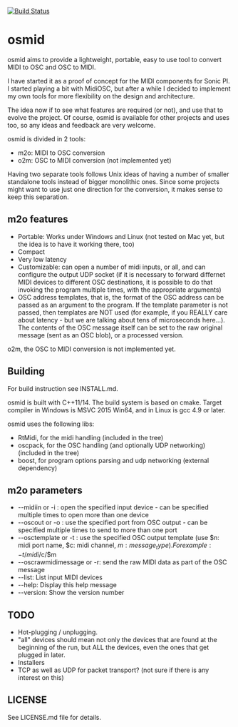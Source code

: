 [![Build Status](https://travis-ci.org/llloret/osmid.svg?branch=master)](https://travis-ci.org/llloret/osmid)

# osmid

osmid aims to provide a lightweight, portable, easy to use tool to convert MIDI to OSC and OSC to MIDI.

I have started it as a proof of concept for the MIDI components for Sonic PI. I started playing a bit with MidiOSC, but after a while I decided to implement my own tools for more flexibility on the design and architecture.

The idea now if to see what features are required (or not), and use that to evolve the project. Of course, osmid is available for other projects and uses too, so any ideas and feedback are very welcome.

osmid is divided in 2 tools:
* m2o: MIDI to OSC conversion
* o2m: OSC to MIDI conversion (not implemented yet)

Having two separate tools follows Unix ideas of having a number of smaller standalone tools instead of bigger monolithic ones. Since some projects might want to use just one direction for the conversion, it makes sense to keep this separation.

## m2o features
* Portable: Works under Windows and Linux (not tested on Mac yet, but the idea is to have it working there, too)
* Compact
* Very low latency
* Customizable: can open a number of midi inputs, or all, and can configure the output UDP socket (if it is necessary to forward differnet MIDI devices to different OSC destinations, it is possible to do that invoking the program multiple times, with the appropriate arguments)
* OSC address templates, that is, the format of the OSC address can be passed as an argument to the program. If the template parameter is not passed, then templates are NOT used (for example, if you REALLY care about latency - but we are talking about tens of microseconds here...). The contents of the OSC message itself can be set to the raw original message (sent as an OSC blob), or a processed version.


o2m, the OSC to MIDI conversion is not implemented yet.

## Building
For build instruction see INSTALL.md.

osmid is built with C++11/14. The build system is based on cmake. Target compiler in Windows is MSVC 2015 Win64, and in Linux is gcc 4.9 or later.

osmid uses the following libs:
* RtMidi, for the midi handling (included in the tree)
* oscpack, for the OSC handling (and optionally UDP networking) (included in the tree)
* boost, for program options parsing and udp networking (external dependency) 


## m2o parameters
* --midiin or -i <MIDI Input device>: open the specified input device - can be specified multiple times to open more than one device
* --oscout or -o <UDP port number>: use the specified port from OSC output - can be specified multiple times to send to more than one port
* --osctemplate or -t <OSC template>: use the specified OSC output template (use $n: midi port name, $c: midi channel, $m: message_type). For example: -t /midi/$c/$m
* --oscrawmidimessage or -r: send the raw MIDI data as part of the OSC message
* --list: List input MIDI devices
* --help: Display this help message
* --version: Show the version number


## TODO
* Hot-plugging / unplugging.
* "all" devices should mean not only the devices that are found at the beginning of the run, but ALL the devices, even the ones that get plugged in later.
* Installers
* TCP as well as UDP for packet transport? (not sure if there is any interest on this)

## LICENSE
See LICENSE.md file for details.
